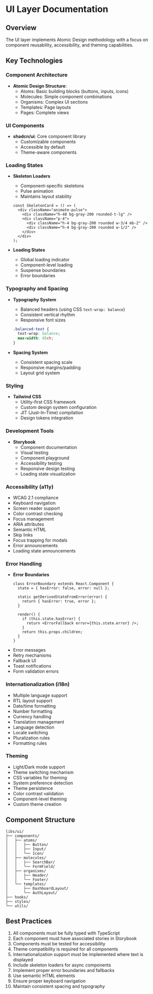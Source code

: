 # UI Layer Documentation

## Overview

The UI layer implements Atomic Design methodology with a focus on component reusability, accessibility, and theming capabilities.

## Key Technologies

### Component Architecture
- **Atomic Design Structure**:
  - Atoms: Basic building blocks (buttons, inputs, icons)
  - Molecules: Simple component combinations
  - Organisms: Complex UI sections
  - Templates: Page layouts
  - Pages: Complete views

### UI Components
- **shadcn/ui**: Core component library
  - Customizable components
  - Accessible by default
  - Theme-aware components

### Loading States
- **Skeleton Loaders**
  - Component-specific skeletons
  - Pulse animation
  - Maintains layout stability
  ```tsx
  const SkeletonCard = () => (
    <div className="animate-pulse">
      <div className="h-48 bg-gray-200 rounded-t-lg" />
      <div className="p-4">
        <div className="h-4 bg-gray-200 rounded w-3/4 mb-2" />
        <div className="h-4 bg-gray-200 rounded w-1/2" />
      </div>
    </div>
  );
  ```

- **Loading States**
  - Global loading indicator
  - Component-level loading
  - Suspense boundaries
  - Error boundaries

### Typography and Spacing
- **Typography System**
  - Balanced headers (using CSS `text-wrap: balance`)
  - Consistent vertical rhythm
  - Responsive font sizes
  ```css
  .balanced-text {
    text-wrap: balance;
    max-width: 65ch;
  }
  ```

- **Spacing System**
  - Consistent spacing scale
  - Responsive margins/padding
  - Layout grid system

### Styling
- **Tailwind CSS**
  - Utility-first CSS framework
  - Custom design system configuration
  - JIT (Just-In-Time) compilation
  - Design tokens integration

### Development Tools
- **Storybook**
  - Component documentation
  - Visual testing
  - Component playground
  - Accessibility testing
  - Responsive design testing
  - Loading state visualization

### Accessibility (a11y)
- WCAG 2.1 compliance
- Keyboard navigation
- Screen reader support
- Color contrast checking
- Focus management
- ARIA attributes
- Semantic HTML
- Skip links
- Focus trapping for modals
- Error announcements
- Loading state announcements

### Error Handling
- **Error Boundaries**
  ```tsx
  class ErrorBoundary extends React.Component {
    state = { hasError: false, error: null };
    
    static getDerivedStateFromError(error) {
      return { hasError: true, error };
    }

    render() {
      if (this.state.hasError) {
        return <ErrorFallback error={this.state.error} />;
      }
      return this.props.children;
    }
  }
  ```
- Error messages
- Retry mechanisms
- Fallback UI
- Toast notifications
- Form validation errors

### Internationalization (i18n)
- Multiple language support
- RTL layout support
- Date/time formatting
- Number formatting
- Currency handling
- Translation management
- Language detection
- Locale switching
- Pluralization rules
- Formatting rules

### Theming
- Light/Dark mode support
- Theme switching mechanism
- CSS variables for theming
- System preference detection
- Theme persistence
- Color contrast validation
- Component-level theming
- Custom theme creation

## Component Structure
```
libs/ui/
├── components/
│   ├── atoms/
│   │   ├── Button/
│   │   ├── Input/
│   │   └── Icon/
│   ├── molecules/
│   │   ├── SearchBar/
│   │   └── FormField/
│   ├── organisms/
│   │   ├── Header/
│   │   └── Footer/
│   └── templates/
│       ├── DashboardLayout/
│       └── AuthLayout/
├── hooks/
├── styles/
└── utils/
```

## Best Practices
1. All components must be fully typed with TypeScript
2. Each component must have associated stories in Storybook
3. Components must be tested for accessibility
4. Theme compatibility is required for all components
5. Internationalization support must be implemented where text is displayed
6. Include skeleton loaders for async components
7. Implement proper error boundaries and fallbacks
8. Use semantic HTML elements
9. Ensure proper keyboard navigation
10. Maintain consistent spacing and typography
